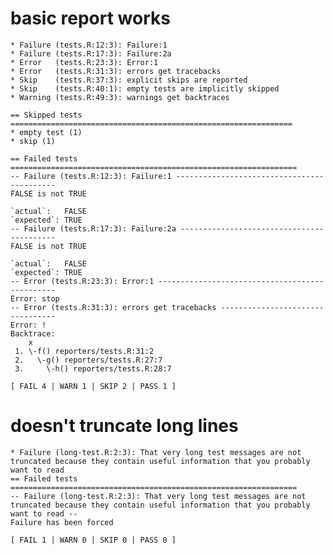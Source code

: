 # basic report works

    * Failure (tests.R:12:3): Failure:1
    * Failure (tests.R:17:3): Failure:2a
    * Error   (tests.R:23:3): Error:1
    * Error   (tests.R:31:3): errors get tracebacks
    * Skip    (tests.R:37:3): explicit skips are reported
    * Skip    (tests.R:40:1): empty tests are implicitly skipped
    * Warning (tests.R:49:3): warnings get backtraces
    
    == Skipped tests ===============================================================
    * empty test (1)
    * skip (1)
    
    == Failed tests ================================================================
    -- Failure (tests.R:12:3): Failure:1 -------------------------------------------
    FALSE is not TRUE
    
    `actual`:   FALSE
    `expected`: TRUE 
    -- Failure (tests.R:17:3): Failure:2a ------------------------------------------
    FALSE is not TRUE
    
    `actual`:   FALSE
    `expected`: TRUE 
    -- Error (tests.R:23:3): Error:1 -----------------------------------------------
    Error: stop
    -- Error (tests.R:31:3): errors get tracebacks ---------------------------------
    Error: !
    Backtrace:
        x
     1. \-f() reporters/tests.R:31:2
     2.   \-g() reporters/tests.R:27:7
     3.     \-h() reporters/tests.R:28:7
    
    [ FAIL 4 | WARN 1 | SKIP 2 | PASS 1 ]

# doesn't truncate long lines

    * Failure (long-test.R:2:3): That very long test messages are not truncated because they contain useful information that you probably want to read
    == Failed tests ================================================================
    -- Failure (long-test.R:2:3): That very long test messages are not truncated because they contain useful information that you probably want to read --
    Failure has been forced
    
    [ FAIL 1 | WARN 0 | SKIP 0 | PASS 0 ]

